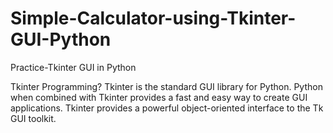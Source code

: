 # Simple-Calculator-using-Tkinter-GUI-Python
Practice-Tkinter GUI in Python

Tkinter Programming?
Tkinter is the standard GUI library for Python. Python when combined with Tkinter provides a fast and easy way to create GUI applications. Tkinter provides a powerful object-oriented interface to the Tk GUI toolkit.
